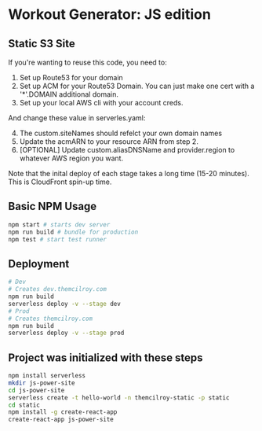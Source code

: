 # Workout Generator: JS edition

## Static S3 Site

If you're wanting to reuse this code, you need to:

1. Set up Route53 for your domain
2. Set up ACM for your Route53 Domain. You can just make one cert with a '*'.DOMAIN additional domain.
3. Set up your local AWS cli with your account creds.

And change these value in serverles.yaml:

4. The custom.siteNames should refelct your own domain names
5. Update the acmARN to your resource ARN from step 2.
6. [OPTIONAL] Update custom.aliasDNSName and provider.region to whatever AWS region you want.

Note that the inital deploy of each stage takes a long time (15-20 minutes). This is CloudFront spin-up time.

## Basic NPM Usage

```bash
npm start # starts dev server
npm run build # bundle for production
npm test # start test runner
```

## Deployment

```bash
# Dev
# Creates dev.themcilroy.com
npm run build
serverless deploy -v --stage dev
# Prod
# Creates themcilroy.com
npm run build
serverless deploy -v --stage prod
```

## Project was initialized with these steps

```bash
npm install serverless
mkdir js-power-site
cd js-power-site
serverless create -t hello-world -n themcilroy-static -p static
cd static
npm install -g create-react-app
create-react-app js-power-site
```